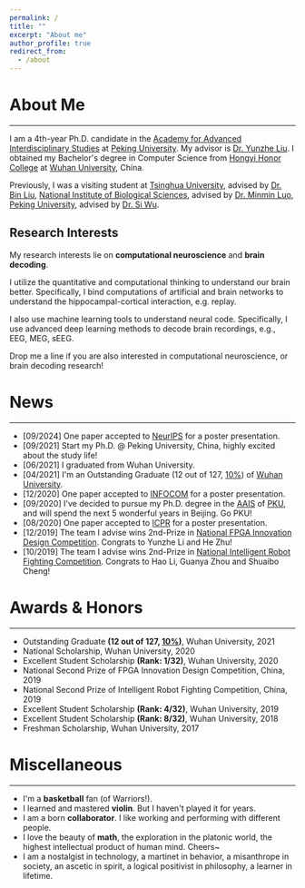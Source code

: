 ```yaml
---
permalink: /
title: ""
excerpt: "About me"
author_profile: true
redirect_from: 
  - /about
---
```


# About Me
------
I am a 4th-year Ph.D. candidate in the [Academy for Advanced Interdisciplinary Studies](http://www.aais.pku.edu.cn) at [Peking University](https://www.pku.edu.cn/). My advisor is [Dr. Yunzhe Liu](https://brain.bnu.edu.cn/kytd/jsyjy/Ljs/18e25c12984e48eb966932924b9b76c7.htm). I obtained my Bachelor's degree in Computer Science from [Hongyi Honor College](http://hyxt.whu.edu.cn/) at [Wuhan University](https://whu.edu.cn/), China.

Previously, I was a visiting student at [Tsinghua University](https://www.tsinghua.edu.cn/), advised by [Dr. Bin Liu](https://www.cs.tsinghua.edu.cn/info/1126/3587.htm), [National Institute of Biological Sciences](http://nibs.ac.cn/), advised by [Dr. Minmin Luo](http://nibs.ac.cn/yjsjyimgshow.php?cid=5&sid=6&id=775), [Peking University](https://www.pku.edu.cn/), advised by [Dr. Si Wu](https://mgv.pku.edu.cn/yjdw/aszyxck/xlyrzkxxy/355701.htm).

## Research Interests
My research interests lie on **computational neuroscience** and **brain decoding**. 

I utilize the quantitative and computational thinking to understand our brain better. Specifically, I bind computations of artificial and brain networks to understand the hippocampal-cortical interaction, e.g. replay.

I also use machine learning tools to understand neural code. Specifically, I use advanced deep learning methods to decode brain recordings, e.g., EEG, MEG, sEEG.

Drop me a line if you are also interested in computational neuroscience, or brain decoding research!

# News
------
 - \[09/2024\] One paper accepted to [NeurIPS](https://neurips.cc/) for a poster presentation.
 - \[09/2021\] Start my Ph.D. @ Peking University, China, highly excited about the study life!
 - \[06/2021\] I graduated from Wuhan University.
 - \[04/2021\] I'm an Outstanding Graduate (12 out of 127, <u>10%</u>) of [Wuhan University](https://whu.edu.cn/).
 - \[12/2020\] One paper accepted to [INFOCOM](https://infocom2021.ieee-infocom.org/) for a poster presentation.
 - \[09/2020\] I've decided to pursue my Ph.D. degree in the [AAIS](http://www.aais.pku.edu.cn) of [PKU](https://www.pku.edu.cn/), and will spend the next 5 wonderful years in Beijing. Go PKU!
 - \[08/2020\] One paper accepted to [ICPR](https://research.com/conference/icpr-2020) for a poster presentation.
 - \[12/2019\] The team I advise wins 2nd-Prize in [National FPGA Innovation Design Competition](http://fpgachina.cn/). Congrats to Yunzhe Li and He Zhu!
 - \[10/2019\] The team I advise wins 2nd-Prize in [National Intelligent Robot Fighting Competition](http://www.robo-maker.org/). Congrats to Hao Li, Guanya Zhou and Shuaibo Cheng!

# Awards & Honors
------
 - Outstanding Graduate **(12 out of 127, <u>10%</u>)**, Wuhan University, 2021
 - National Scholarship, Wuhan University, 2020
 - Excellent Student Scholarship **(Rank: 1/32)**, Wuhan University, 2020
 - National Second Prize of FPGA Innovation Design Competition, China, 2019
 - National Second Prize of Intelligent Robot Fighting Competition, China, 2019
 - Excellent Student Scholarship **(Rank: 4/32)**, Wuhan University, 2019
 - Excellent Student Scholarship **(Rank: 8/32)**, Wuhan University, 2018
 - Freshman Scholarship, Wuhan University, 2017

# Miscellaneous
------
 - I'm a **basketball** fan (of Warriors!).
 - I learned and mastered **violin**. But I haven't played it for years.
 - I am a born **collaborator**. I like working and performing with different people.
 - I love the beauty of **math**, the exploration in the platonic world, the highest intellectual product of human mind. Cheers~
 - I am a nostalgist in technology, a martinet in behavior, a misanthrope in society, an ascetic in spirit, a logical positivist in philosophy, a learner in lifetime.

